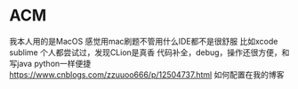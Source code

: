 # ACM
我本人用的是MacOS 感觉用mac刷题不管用什么IDE都不是很舒服
比如xcode sublime
个人都尝试过，发现CLion是真香
代码补全，debug，操作还很方便，和写java python一样便捷
https://www.cnblogs.com/zzuuoo666/p/12504737.html
如何配置在我的博客